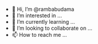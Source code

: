 - 👋 Hi, I’m @rambabudama
- 👀 I’m interested in ...
- 🌱 I’m currently learning ...
- 💞️ I’m looking to collaborate on ...
- 📫 How to reach me ...

<!---
rambabudama/rambabudama is a ✨ special ✨ repository because its `README.md` (this file) appears on your GitHub profile.
You can click the Preview link to take a look at your changes.
--->
